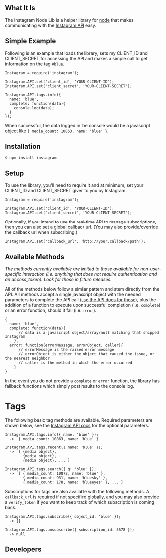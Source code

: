 
## What It Is

The Instagram Node Lib is a helper library for [node](http://nodejs.org) that makes communicating with the [Instagram API](http://instagram.com/developer/) easy.

## Simple Example

Following is an example that loads the library, sets my CLIENT_ID and CLIENT_SECRET for accessing the API and makes a simple call to get information on the tag `#blue`.

    Instagram = require('instagram');

    Instagram.API.set('client_id', 'YOUR-CLIENT-ID');
    Instagram.API.set('client_secret', 'YOUR-CLIENT-SECRET');

    Instagram.API.tags.info({
      name: 'blue',
      complete: function(data){
        console.log(data);
      }
    });

When successful, the data logged in the console would be a javascript object like `{ media_count: 10863, name: 'blue' }`.

## Installation

    $ npm install instagram

## Setup

To use the library, you'll need to require it and at minimum, set your CLIENT_ID and CLIENT_SECRET given to you by Instagram.

    Instagram = require('instagram');

    Instagram.API.set('client_id', 'YOUR-CLIENT-ID');
    Instagram.API.set('client_secret', 'YOUR-CLIENT-SECRET');

Optionally, if you intend to use the real-time API to manage subscriptions, then you can also set a global callback url. (You may also provide/override the callback url when subscribing.)

    Instagram.API.set('callback_url', 'http://your.callback/path');

## Available Methods

_The methods currently available are limited to those available for non-user-specific interaction (i.e. anything that does not require authentication and an access_token). Look for those in future releases._

All of the methods below follow a similar pattern and stem directly from the API. All methods accept a single javascript object with the needed parameters to complete the API call ([use the API docs for those](http://instagram.com/developer/endpoints/)), plus the addition of a function to execute upon successful completion (i.e. `complete`) or an error function, should it fail (i.e. `error`).

    {
      name: 'blue',
      complete: function(data){
          // data is a javascript object/array/null matching that shipped Instagram
        },
      error: function(errorMessage, errorObject, caller){
          // errorMessage is the raised error message
          // errorObject is either the object that caused the issue, or the nearest neighbor
          // caller is the method in which the error occurred
        }
    }

In the event you do not provide a `complete` or `error` function, the library has fallback functions which simply post results to the console log.

# Tags

The following basic tag methods are available. Required parameters are shown below, see the [Instagram API docs](http://instagram.com/developer/endpoints/tags/) for the optional parameters.

    Instagram.API.tags.info({ name: 'blue' });
      ->  { media_count: 10863, name: 'blue' }

    Instagram.API.tags.recent({ name: 'blue' });
      ->  [ {media object},
            {media object},
            {media object}, ... ]

    Instagram.API.tags.search({ q: 'blue' });
      ->  [ { media_count: 10872, name: 'blue' },
            { media_count: 931, name: 'bluesky' },
            { media_count: 178, name: 'blueeyes' }, ... ]

Subscriptions for tags are also available with the following methods. A `callback_url` is required if not specified globally, and you may also provide a `verify_token` if you want to keep track of which subscription is coming back.

    Instagram.API.tags.subscribe({ object_id: 'blue' });
      -> {}

    Instagram.API.tags.unsubscribe({ subscription_id: 3678 });
      -> null


## Developers

